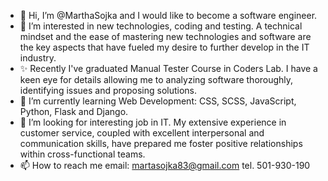 - 👋 Hi, I’m @MarthaSojka and I would like to become a software engineer. 
- 👀 I’m interested in new technologies, coding and testing. A technical mindset and the ease of mastering new technologies and software are the key aspects that have fueled my desire to further develop in the IT industry.
- ✨ Recently I've graduated Manual Tester Course in Coders Lab. I have a keen eye for details allowing me to analyzing software thoroughly, identifying issues and proposing solutions.
- 🌱 I’m currently learning Web Development: CSS, SCSS, JavaScript, Python, Flask and Django.
- 💞️ I’m looking for interesting job in IT. My extensive experience in customer service, coupled with excellent interpersonal and communication skills, have prepared me foster positive relationships within cross-functional teams.
- 📫 How to reach me email: martasojka83@gmail.com tel. 501-930-190
<!-- - 😄 Pronouns: ...
- ⚡ Fun fact: ... -->

<!---
MarthaSojka/MarthaSojka is a ✨ special ✨ repository because its `README.md` (this file) appears on your GitHub profile.
You can click the Preview link to take a look at your changes.
--->
